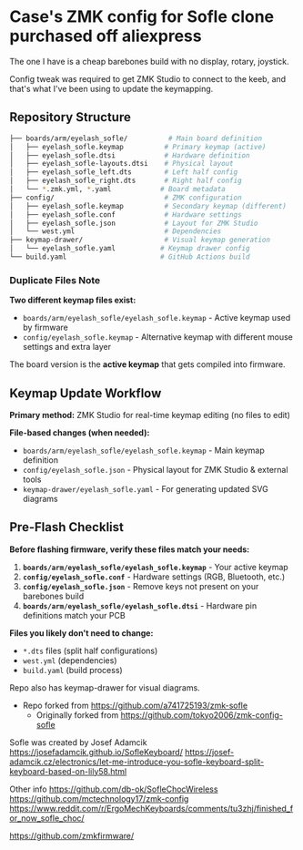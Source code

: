# Case's ZMK config for Sofle clone purchased off aliexpress

The one I have is a cheap barebones build with no display, rotary, joystick. 

Config tweak was required to get ZMK Studio to connect to the keeb, and that's what I've been using to update the keymapping.

## Repository Structure

```bash
├── boards/arm/eyelash_sofle/          # Main board definition
│   ├── eyelash_sofle.keymap          # Primary keymap (active)
│   ├── eyelash_sofle.dtsi            # Hardware definition
│   ├── eyelash_sofle-layouts.dtsi    # Physical layout
│   ├── eyelash_sofle_left.dts        # Left half config
│   ├── eyelash_sofle_right.dts       # Right half config
│   └── *.zmk.yml, *.yaml            # Board metadata
├── config/                           # ZMK configuration
│   ├── eyelash_sofle.keymap          # Secondary keymap (different)
│   ├── eyelash_sofle.conf            # Hardware settings
│   ├── eyelash_sofle.json            # Layout for ZMK Studio
│   └── west.yml                      # Dependencies
├── keymap-drawer/                    # Visual keymap generation
│   └── eyelash_sofle.yaml           # Keymap drawer config
└── build.yaml                       # GitHub Actions build
```

### Duplicate Files Note

**Two different keymap files exist:**

- `boards/arm/eyelash_sofle/eyelash_sofle.keymap` - Active keymap used by firmware
- `config/eyelash_sofle.keymap` - Alternative keymap with different mouse settings and extra layer

The board version is the **active keymap** that gets compiled into firmware.

## Keymap Update Workflow

**Primary method:** ZMK Studio for real-time keymap editing (no files to edit)

**File-based changes (when needed):**

- `boards/arm/eyelash_sofle/eyelash_sofle.keymap` - Main keymap definition
- `config/eyelash_sofle.json` - Physical layout for ZMK Studio & external tools
- `keymap-drawer/eyelash_sofle.yaml` - For generating updated SVG diagrams

## Pre-Flash Checklist

**Before flashing firmware, verify these files match your needs:**

1. **`boards/arm/eyelash_sofle/eyelash_sofle.keymap`** - Your active keymap
2. **`config/eyelash_sofle.conf`** - Hardware settings (RGB, Bluetooth, etc.)
3. **`config/eyelash_sofle.json`** - Remove keys not present on your barebones build
4. **`boards/arm/eyelash_sofle/eyelash_sofle.dtsi`** - Hardware pin definitions match your PCB

**Files you likely don't need to change:**

- `*.dts` files (split half configurations)
- `west.yml` (dependencies)
- `build.yaml` (build process)

Repo also has keymap-drawer for visual diagrams.

- Repo forked from <https://github.com/a741725193/zmk-sofle>
  - Originally forked from <https://github.com/tokyo2006/zmk-config-sofle>

Sofle was created by Josef Adamcik
<https://josefadamcik.github.io/SofleKeyboard/>
<https://josef-adamcik.cz/electronics/let-me-introduce-you-sofle-keyboard-split-keyboard-based-on-lily58.html>

Other info
<https://github.com/db-ok/SofleChocWireless>
<https://github.com/mctechnology17/zmk-config>
<https://www.reddit.com/r/ErgoMechKeyboards/comments/tu3zhj/finished_for_now_sofle_choc/>

<https://github.com/zmkfirmware/>